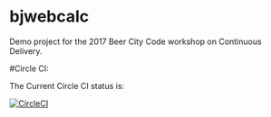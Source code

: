 # bjwebcalc
Demo project for the 2017 Beer City Code workshop on Continuous Delivery.

#Circle CI:

The Current Circle CI status is:


[![CircleCI](https://circleci.com/gh/brj129/bjwebcalc.svg?style=svg)](https://circleci.com/gh/brj129/bjwebcalc)
